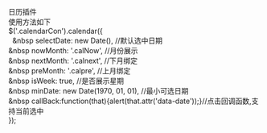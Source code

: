 日历插件<br>
使用方法如下<br>
$('.calendarCon').calendar({<br>
    &nbsp selectDate: new Date(), //默认选中日期<br>
   &nbsp nowMonth: '.calNow', //月份展示<br>
   &nbsp nextMonth: '.calnext', //下月绑定<br>
  &nbsp  preMonth: '.calpre', //上月绑定<br>
   &nbsp isWeek: true, //是否展示星期<br>
  &nbsp  minDate: new Date(1970, 01, 01), //最小可选日期<br>
  &nbsp  callBack:function(that){alert(that.attr('data-date'));}//点击回调函数,支持当前选中<br>
});
